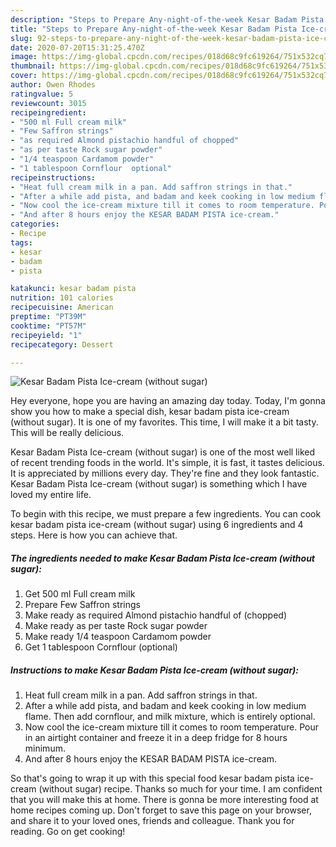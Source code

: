 ```yaml
---
description: "Steps to Prepare Any-night-of-the-week Kesar Badam Pista Ice-cream (without sugar)"
title: "Steps to Prepare Any-night-of-the-week Kesar Badam Pista Ice-cream (without sugar)"
slug: 92-steps-to-prepare-any-night-of-the-week-kesar-badam-pista-ice-cream-without-sugar
date: 2020-07-20T15:31:25.470Z
image: https://img-global.cpcdn.com/recipes/018d68c9fc619264/751x532cq70/kesar-badam-pista-ice-cream-without-sugar-recipe-main-photo.jpg
thumbnail: https://img-global.cpcdn.com/recipes/018d68c9fc619264/751x532cq70/kesar-badam-pista-ice-cream-without-sugar-recipe-main-photo.jpg
cover: https://img-global.cpcdn.com/recipes/018d68c9fc619264/751x532cq70/kesar-badam-pista-ice-cream-without-sugar-recipe-main-photo.jpg
author: Owen Rhodes
ratingvalue: 5
reviewcount: 3015
recipeingredient:
- "500 ml Full cream milk"
- "Few Saffron strings"
- "as required Almond pistachio handful of chopped"
- "as per taste Rock sugar powder"
- "1/4 teaspoon Cardamom powder"
- "1 tablespoon Cornflour  optional"
recipeinstructions:
- "Heat full cream milk in a pan. Add saffron strings in that."
- "After a while add pista, and badam and keek cooking in low medium flame. Then add cornflour, and milk mixture, which is entirely optional."
- "Now cool the ice-cream mixture till it comes to room temperature. Pour in an airtight container and freeze it in a deep fridge for 8 hours minimum."
- "And after 8 hours enjoy the KESAR BADAM PISTA ice-cream."
categories:
- Recipe
tags:
- kesar
- badam
- pista

katakunci: kesar badam pista 
nutrition: 101 calories
recipecuisine: American
preptime: "PT39M"
cooktime: "PT57M"
recipeyield: "1"
recipecategory: Dessert

---
```



![Kesar Badam Pista Ice-cream (without sugar)](https://img-global.cpcdn.com/recipes/018d68c9fc619264/751x532cq70/kesar-badam-pista-ice-cream-without-sugar-recipe-main-photo.jpg)

Hey everyone, hope you are having an amazing day today. Today, I'm gonna show you how to make a special dish, kesar badam pista ice-cream (without sugar). It is one of my favorites. This time, I will make it a bit tasty. This will be really delicious.

Kesar Badam Pista Ice-cream (without sugar) is one of the most well liked of recent trending foods in the world. It's simple, it is fast, it tastes delicious. It is appreciated by millions every day. They're fine and they look fantastic. Kesar Badam Pista Ice-cream (without sugar) is something which I have loved my entire life.




To begin with this recipe, we must prepare a few ingredients. You can cook kesar badam pista ice-cream (without sugar) using 6 ingredients and 4 steps. Here is how you can achieve that.

<!--inarticleads1-->

##### The ingredients needed to make Kesar Badam Pista Ice-cream (without sugar):

1. Get 500 ml Full cream milk
1. Prepare Few Saffron strings
1. Make ready as required Almond pistachio handful of (chopped)
1. Make ready as per taste Rock sugar powder
1. Make ready 1/4 teaspoon Cardamom powder
1. Get 1 tablespoon Cornflour  (optional)




<!--inarticleads2-->

##### Instructions to make Kesar Badam Pista Ice-cream (without sugar):

1. Heat full cream milk in a pan. Add saffron strings in that.
1. After a while add pista, and badam and keek cooking in low medium flame. Then add cornflour, and milk mixture, which is entirely optional.
1. Now cool the ice-cream mixture till it comes to room temperature. Pour in an airtight container and freeze it in a deep fridge for 8 hours minimum.
1. And after 8 hours enjoy the KESAR BADAM PISTA ice-cream.




So that's going to wrap it up with this special food kesar badam pista ice-cream (without sugar) recipe. Thanks so much for your time. I am confident that you will make this at home. There is gonna be more interesting food at home recipes coming up. Don't forget to save this page on your browser, and share it to your loved ones, friends and colleague. Thank you for reading. Go on get cooking!
